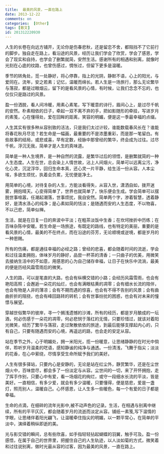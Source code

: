 ```yaml
---
title:  最美的风景，一直在路上
date: 2013-12-22
comments: on
categories:  [Other]
tags: [散文]
id: 201312220930
---
```



人生的长卷在向远方铺开，无论你是伤春悲秋，还是留恋不舍，都阻挡不了它前行的脚步。独自走在路上，看沿途的风景，经历让我们学会了欣赏，学会了感恩，学会了现实和自持，也学会了删繁就简，安然生活。感谢所有的相遇和别离，就像时光刻在心底的纹路，也曾伤感过，惆怅过，但留下更多是温暖。
<!-- more -->

季节的转角处，觅一处静好，将心停靠，指上的光阴，静默不语，心上的阳光，与爱同在。流年，安之若素；记忆，温暖而绵长。若人生是一场旅行，那么无论繁华与落寂，都是过眼烟云，留下的是看风景的心情，有时候，让我们念念不忘的，也仅仅只是路过的风景。

盈一份洒脱，看人间冷暖，用素心素笔，写下暖意的诗行，眉间心上，是过尽千帆的安然。朴素相依的日子，牵起一双不离不弃的手，把如影随形的牵挂，写进岁月的素笺，心在懂得处，爱在回眸的距离，笑容的明媚，便是这一季最幸福的点缀。

人生其实有很多种从容别致的活法，只是我们太过计较，谁能数载春风长在？谁能将春花秋月尽览？若生命是一幅画，最重要的不是浓墨重彩，而是那一笔留白。有些故事的结局，或悲或喜，早有定数，经脉中那曾经的繁华，终会成为过往。过尽千帆，浮沉无我，简单才是人生的真味道。

简单是一种人生境界，是一种自然的流露，是繁华过后的领悟，是删繁就简的一种人生态度。人生在世，总会染上人情世故，沾上人间烟火，简单可以远离尘污，净化心灵，沉淀浮华，回归生命本真，还心灵一片平静，给生活一份从容。人本尘埃，多欲生烦忧，执着会负累，无忧便是净土。

用简单的心境，对待复杂的人生，方能淡看得失，从容入世，潇洒自如，拨开迷雾，拥抱晴天。心变得简单了，世界也就简单了，快乐便会生成。学会简单可以摆脱世事喧嚣，任潮起潮落，世事烦扰，我自安然。简单两个字，渗着智慧，透着静好，是清水涤心的纯净；是心素如简的恬淡；是随遇而安的人生态度，不以物喜，不以己悲，简单似禅。

生活，就是在日复一日的奔波中平淡；在粗茶淡饭中生香；在坎坷挫折中历练；在百味杂陈中安暖。若生命是一场旅途，有既定的路线，也有特定的美丽，重要的是看风景的心情，最美的不在终点，而在沿途的芬芳，无论顺境或逆境，都是岁月的一种恩赐。

所有的伤痛，都是通往幸福的必经之路；曾经的悲喜，都会随着时间的流逝，学会和过往温柔拥抱，体味岁月的静好，品尝一杯茶的清香；一只曲子的优美，用微笑去接纳生活中的不如意，用感恩的心为自己储存幸福，让日子在快乐中流淌，最美的便是历经风霜雪雨后的微笑。

人生的路，可以是笔直的大路，也会有纵横交错的小路；会经历风霜雪雨，也会有艳阳高照；会邂逅一朵花的灿烂，也会有满眼枯黄的凋零；会有细水长流的陪伴，也会有物是人非的薄凉；会有不期而遇的惊喜，也会有不得不告别的风景；会有曲曲折折的阻挠，也会有峰回路转的转机；会有世事纷扰的困惑，也会有对未来的憧憬与展望。

穿越世俗繁华的彼岸，寻一个搁浅遗憾的沙滩，所有的经历，都是岁月酿成的一坛酒，何必伤感于一朵花的凋零，何必悲悯于落红的无情，只要珍惜过，就该对着阳光微笑，经历了繁华与落寂，走过聚散依依的旅途，到最后能够支撑起内心的，只有自己，只要有随遇而安的心境，再遥远的路，也会走的安定从容。

站在季节之外，心于明媚处，拥一米阳光，揽一份暖意，让思绪静静的在时光中倘佯，聆听岁月温柔的呓语，感知静谧的纯净与通透。一份清浅，飞舞于指尖；淡淡的花香，在心中萦绕，尽情享受生命所赋予我们的美好。

人生有很多驿站，只要内心是安静的，无论是站在红尘外，静赏繁华，还是在尘世烟火中，百味尝尽，都会多了一份淡定与从容。尘世间的一切，来了开怀拥抱，走了挥手作别，只要心中有爱，看一场烟花的绚烂，或守一段细水长流的平淡，皆是美好。一直相信，有多少爱，就会有多少温暖，只要懂得，便是慈悲，爱是一盏灯，照亮别人，温暖自己。心怀感恩，让人生多一些暖色，每一个有爱的日子都是幸福。

生命的点滴，在细碎的流年光影中,被不动声色的记录。生活，在相遇与别离中继续，所有的平平仄仄，都会随着岁月的流逝而淡定从容。铺纸一素笺,写下温情的字眼，让思绪伴着阳光翩飞，让温暖牵住指尖的明媚，以一颗平常心，在简单的平淡中，演绎着稍纵即逝的美。

光与影交错的瞬间，总有些欣喜，如手指轻轻拈起蝴蝶的羽翼，触手可及。盈一份感悟，在属于自己的世界里，把握住自己的人生轨迹，以人淡如菊的方式，微笑着和过往说别离，做时光最从容的过客，因为最美的风景，一直在路上。
